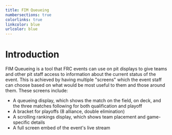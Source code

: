 ```yaml
---
title: FIM Queueing
numbersections: true
colorlinks: true
linkcolor: blue
urlcolor: blue
---
```


# Introduction

FIM Queueing is a tool that FRC events can use on pit displays to give teams and other pit staff access to information about the current status of the event. This is achieved by having multiple "screens" which the event staff can choose based on what would be most useful to them and those around them. These screens include:

- A queueing display, which shows the match on the field, on deck, and the three matches following for both qualification and playoff
- A bracket for playoffs (8 alliance, double elimination)
- A scrolling rankings display, which shows team placement and game-specific details
- A full screen embed of the event's live stream
